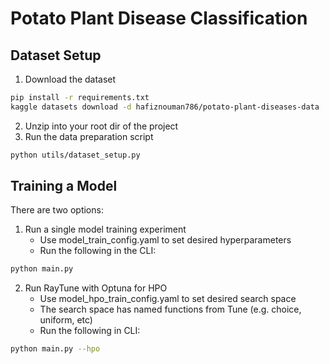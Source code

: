 # Potato Plant Disease Classification

## Dataset Setup
1. Download the dataset
```bash
pip install -r requirements.txt
kaggle datasets download -d hafiznouman786/potato-plant-diseases-data
```
2. Unzip into your root dir of the project
3. Run the data preparation script
```bash
python utils/dataset_setup.py
```

## Training a Model
There are two options:
1. Run a single model training experiment
    - Use model_train_config.yaml to set desired hyperparameters
    - Run the following in the CLI:
```bash
python main.py
```
2. Run RayTune with Optuna for HPO
    - Use model_hpo_train_config.yaml to set desired search space
    - The search space has named functions from Tune (e.g. choice, uniform, etc)
    - Run the following in CLI:
```bash
python main.py --hpo
```